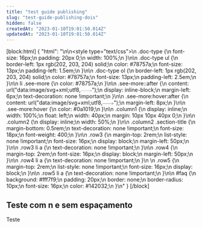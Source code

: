 ```yaml
---
title: "test guide publishing"
slug: "test-guide-publishing-dois"
hidden: false
createdAt: "2023-01-10T19:01:50.014Z"
updatedAt: "2023-01-10T19:01:50.014Z"
---
```


[block:html]
{
"html": "<!--- STYLE SHEET -->\n\n<style type=\"text/css\">\n .doc-type {\n font-size: 16px;\n padding: 20px 0;\n width: 100%;\n }\n\n .doc-type ul {\n border-left: 1px rgb(202, 203, 204) solid;\n color: #78757a;\n font-size: 13px;\n padding-left: 1.5em;\n }\n\n .doc-type ol {\n border-left: 1px rgb(202, 203, 204) solid;\n color: #78757a;\n font-size: 13px;\n padding-left: 2.5em;\n }\n\n li .see-more {\n color: #78757a;\n }\n\n .see-more::after {\n content: url(\"data:image/svg+xml;utf8,<svg xmlns='http://www.w3.org/2000/svg' width='30' height='14' viewBox='0 -8 59 14' fill='none'><path d='M0 7H57' stroke='rgb(120, 117, 122)'></path><path d='M49 1L57.5 7L49 13' stroke='rgb(120, 117, 122)'></path></svg>\");\n display: inline-block;\n margin-left: 6px;\n text-decoration: none !important;\n }\n\n .see-more:hover:after {\n content: url(\"data:image/svg+xml;utf8,<svg xmlns='http://www.w3.org/2000/svg' width='30' height='14' viewBox='0 -8 59 14' fill='none'><path d='M0 7H57' stroke='rgb(20, 32, 50)'></path><path d='M49 1L57.5 7L49 13' stroke='rgb(20, 32, 50)'></path></svg>\");\n margin-left: 8px;\n }\n\n .see-more:hover {\n color: #0a1019;\n }\n\n .column1 {\n display: inline;\n width: 100%;\n float: left;\n width: 40px;\n margin: 10px 10px 40px 0;\n }\n\n .column2 {\n display: inline;\n width: 50%;\n }\n\n .column2 .section-title {\n margin-bottom: 0.5rem;\n text-decoration: none !important;\n font-size: 18px;\n font-weight: 400;\n }\n\n .row3 {\n margin-top: 2rem;\n list-style: none !important;\n font-size: 16px;\n display: block;\n margin-left: 50px;\n }\n\n .row3 li a {\n text-decoration: none !important;\n }\n\n .row4 {\n margin-top: 2rem;\n font-size: 16px;\n display: block;\n margin-left: 50px;\n }\n\n .row4 li a {\n text-decoration: none !important;\n }\n \n .row5 {\n margin-top: 2rem;\n list-style: none !important;\n font-size: 16px;\n display: block;\n }\n\n .row5 li a {\n text-decoration: none !important;\n }\n\n #faq {\n background: #fff7f9;\n padding: 20px;\n border: none;\n border-radius: 10px;\n font-size: 16px;\n color: #142032;\n }\n</style>"
}
[/block]


## Teste com n e sem espaçamento

Teste
